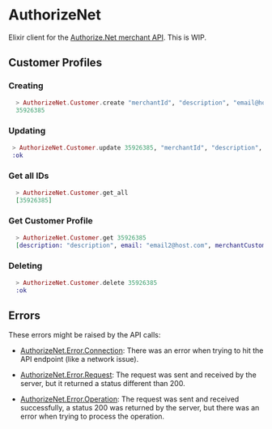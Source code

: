 AuthorizeNet
============

Elixir client for the [Authorize.Net merchant API](http://developer.authorize.net/api/reference/index.html).
This is WIP.

## Customer Profiles

### Creating
```elixir
  > AuthorizeNet.Customer.create "merchantId", "description", "email@host.com"
  35926385
```

### Updating
```elixir
 > AuthorizeNet.Customer.update 35926385, "merchantId", "description", "email2@host.com"
 :ok
```

### Get all IDs
```elixir
  > AuthorizeNet.Customer.get_all
  [35926385]
```

### Get Customer Profile
```elixir
  > AuthorizeNet.Customer.get 35926385
  [description: "description", email: "email2@host.com", merchantCustomerId: "merchantId"]
```

### Deleting
```elixir
  > AuthorizeNet.Customer.delete 35926385
  :ok
```

## Errors

These errors might be raised by the API calls:

 * [AuthorizeNet.Error.Connection](https://github.com/marcelog/elixir_authorizenet/blob/master/lib/elixir_authorizenet/error/connection_error.ex): There was an error when trying to hit the API endpoint (like a network issue).

 * [AuthorizeNet.Error.Request](https://github.com/marcelog/elixir_authorizenet/blob/master/lib/elixir_authorizenet/error/request_error.ex): The request was sent and received by the server, but it returned a status different than 200.

 * [AuthorizeNet.Error.Operation](https://github.com/marcelog/elixir_authorizenet/blob/master/lib/elixir_authorizenet/error/operation_error.ex): The request was sent and received successfully, a status 200 was returned by the server, but there was an error when trying to process the operation.